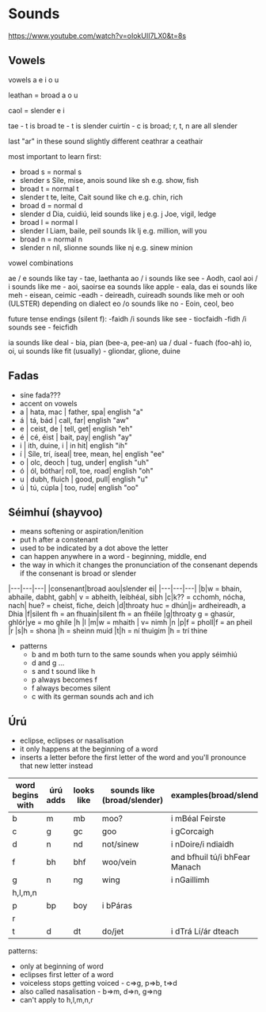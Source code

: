 # Sounds

https://www.youtube.com/watch?v=oIokUII7LX0&t=8s

## Vowels

vowels
a e i o u

leathan = broad
a o u

caol = slender
e i


tae - t is broad
te - t is slender
cuirtín - c is broad; r, t, n are all slender

last "ar" in these sound slightly different
ceathrar
a ceathair


most important to learn first:
* broad s = normal s
* slender s Síle, mise, anois sound like sh e.g. show, fish
* broad t = normal t
* slender t te, leite, Cait sound like ch e.g. chin, rich
* broad d = normal d
* slender d Dia, cuidiú, leid sounds like j e.g. j Joe, vigil, ledge
* broad l = normal l
* slender l Liam, baile, peil sounds lik lj e.g. million, will you
* broad n = normal n
* slender n níl, slionne sounds like nj e.g. sinew minion

vowel combinations

ae / e sounds like tay - tae, laethanta
ao / i sounds like see - Aodh, caol
aoi / i sounds like me - aoi, saoirse
ea sounds like apple - eala, das
ei sounds like meh - eisean, ceimic
-eadh - deireadh, cuireadh sounds like meh or ooh (ULSTER) depending on dialect
eo /o sounds like no  - Eoin, ceol, beo

future tense endings (silent f):
-faidh /i sounds like see - tiocfaidh
-fidh /i sounds see - feicfidh

ia sounds like deal - bia, pian (bee-a, pee-an)
ua / dual - fuach (foo-ah)
io, oi, ui sounds like fit (usually) - gliondar, glione, duine


## Fadas
* síne fada???
* accent on vowels
* a | hata, mac | father, spa| english "a"
* á | tá, bád | call, far| english "aw"
* e | ceist, de | tell, get| english "eh"
* é | cé, éist | bait, pay| english "ay"
* i | ith, duine, i | in hit| english "ih"
* í | Síle, trí, íseal| tree, mean, he| english "ee"
* o | olc, deoch | tug, under| english "uh"
* ó | ól, bóthar| roll, toe, road| english "oh"
* u | dubh, fluich | good, pull| english "u"
* ú | tú, cúpla | too, rude| english "oo"

## Séimhuí (shayvoo)

* means softening or aspiration/lenition
* put h after a constenant
* used to be indicated by a dot above the letter
* can happen anywhere in a word - beginning, middle, end
* the way in which it changes the pronunciation of the consenant depends if the consenant is broad or slender

|---|---|---|
|consenant|broad aou|slender ei|
|---|---|---|
|b|w = bhain, abhaile, dabht, gabh| v = abheith, leibhéal, sibh
|c|k?? = cchomh, nócha, nach| hue? = cheist, fiche, deich
|d|throaty huc = dhún|j= ardheireadh, a Dhia
|f|silent fh = an fhuain|silent fh = an fhéile
|g|throaty g = ghasúr, ghlór|ye = mo ghile
|h
|l
|m|w = mhaith | v= nimh
|n
|p|f = pholl|f = an pheil
|r
|s|h = shona |h = sheinn muid
|t|h = ní thuigim |h = trí thine


* patterns
    * b and m both turn to the same sounds when you apply séimhiú
    * d and g ...
    * s and t sound like h
    * p always becomes f
    * f always becomes silent
    * c with its german sounds ach and ich


## Úrú

* eclipse, eclipses or nasalisation
* it only happens at the beginning of a word
* inserts a letter before the first letter of the word and you'll pronounce that new letter instead


|word begins with|úrú adds|looks like|sounds like (broad/slender)|examples(broad/slender)|
|---|---|---|---|---|
|b|m|mb|moo?|i mBéal Feirste
|c|g|gc|goo|i gCorcaigh
|d|n|nd|not/sinew|i nDoire/i ndiaidh
|f|bh|bhf|woo/vein|and bfhuil tú/i bhFear Manach
|g|n|ng|wing|i nGaillimh
|h,l,m,n
|p|bp|boy|i bPáras
|r
|t|d|dt|do/jet|i dTrá Lí/ár dteach

patterns:
* only at beginning of word
* eclipses first letter of a word
* voiceless stops getting voiced - c=>g, p=>b, t=>d 
* also called nasalisation - b=>m, d=>n, g=>ng
* can't apply to h,l,m,n,r

